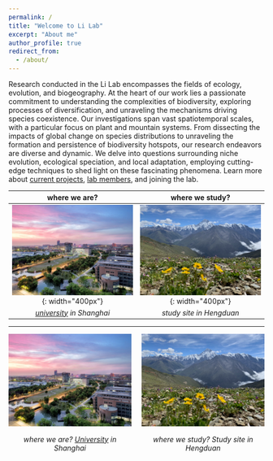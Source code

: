 ```yaml
---
permalink: /
title: "Welcome to Li Lab"
excerpt: "About me"
author_profile: true
redirect_from:
  - /about/
---
```


Research conducted in the Li Lab encompasses the fields of ecology, evolution, and biogeography. At the heart of our work lies a passionate commitment to understanding the complexities of biodiversity, exploring processes of diversification, and unraveling the mechanisms driving species coexistence. Our investigations span vast spatiotemporal scales, with a particular focus on plant and mountain systems. From dissecting the impacts of global change on species distributions to unraveling the formation and persistence of biodiversity hotspots, our research endeavors are diverse and dynamic. We delve into questions surrounding niche evolution, ecological speciation, and local adaptation, employing cutting-edge techniques to shed light on these fascinating phenomena. Learn more about [current projects](https://qli.github.io/research/), [lab members](https://qli.github.io/team/), and joining the lab.

<!--
![study site](/images/photos/ECNU.jpeg "where we are?"){: width="400px" style="float:right; padding-left:30px"}
![university location](/images/photos/HD/HD_1.jpg "where we study?"){: width="400px" style="float:left; padding-right:30px"}
{: style="clear: both"}

![university location](/images/ECNU.jpg "where we are?"){: width="400px" style="float:left; padding-right:30px"}
![study site](/images/photos/HD/HD_1.jpg "where we study?"){: width="400px" style="float:right; padding-left:30px"}
{: style="clear: both"}
--> 



| where we are? | where we study? |
|:--:|:--:|
|![](/images/ECNU.jpg){: width="400px"}| ![](/images/photos/HD/HD_1.jpg){: width="400px"} |
| *[university](https://www.ecnu.edu.cn/) in Shanghai* | *study site in Hengduan* |

---


<div style="display: flex; justify-content: center;">
  <div style="margin-right: 20px; text-align: center;">
    <img src="/images/ECNU.jpg" alt="ECNU" width="400px">
    <p><em>where we are?  <a href="https://www.ecnu.edu.cn/">University</a> in Shanghai</em></p>
  </div>
  <div style="text-align: center;">
    <img src="/images/photos/HD/HD_1.jpg" alt="Hengduan" width="400px">
    <p><em>where we study? Study site in Hengduan</em></p>
  </div>
</div>


